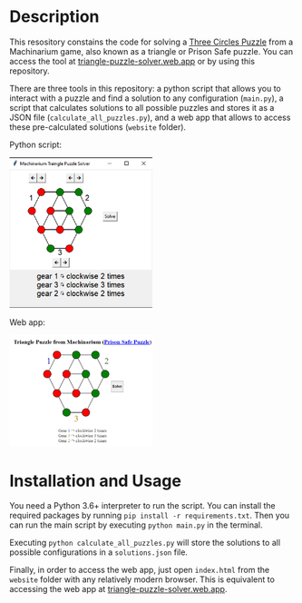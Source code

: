 # Description

This resository constains the code for solving a [Three Circles Puzzle](https://machinarium.fandom.com/wiki/Prison_Safe_Puzzle) from a Machinarium game, also known as a triangle or Prison Safe puzzle. You can access the tool at [triangle-puzzle-solver.web.app](https://triangle-puzzle-solver.web.app) or by using this repository.

There are three tools in this repository: a python script that allows you to interact with a puzzle and find a solution to any configuration (`main.py`), a script that calculates solutions to all possible puzzles and stores it as a JSON file (`calculate_all_puzzles.py`), and a web app that allows to access these pre-calculated solutions (`website` folder).

Python script:

<img src="images/puzzle_code.png" width="50%" />


Web app:

<img src="images/puzzle_website.png" width="50%" />


# Installation and Usage

You need a Python 3.6+ interpreter to run the script. You can install the required packages by running `pip install -r requirements.txt`. Then you can run the main script by executing 
`python main.py` in the terminal.

Executing `python calculate_all_puzzles.py` will store the solutions to all possible configurations in a `solutions.json` file.

Finally, in order to access the web app, just open `index.html` from the `website` folder with any relatively modern browser. This is equivalent to accessing the web app at [triangle-puzzle-solver.web.app](https://triangle-puzzle-solver.web.app).